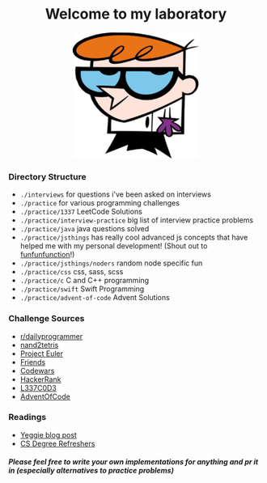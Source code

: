 <h1 align="center">Welcome to my laboratory</h1>
<p align="center">
  <img width="250" height="250" src="assets/dexter.png">
</p>

### Directory Structure

- `./interviews` for questions i've been asked on interviews
- `./practice` for various programming challenges
- `./practice/1337` LeetCode Solutions
- `./practice/interview-practice` big list of interview practice problems
- `./practice/java` java questions solved
- `./practice/jsthings` has really cool advanced js concepts that have helped me with my personal development! (Shout out to [funfunfunction](https://www.youtube.com/channel/UCO1cgjhGzsSYb1rsB4bFe4Q)!)
- `./practice/jsthings/noders` random node specific fun
- `./practice/css` css, sass, scss
- `./practice/c` C and C++ programming
- `./practice/swift` Swift Programming
- `./practice/advent-of-code` Advent Solutions

### Challenge Sources

- [r/dailyprogrammer](https://www.reddit.com/r/dailyprogrammer/)
- [nand2tetris](http://www.nand2tetris.org/)
- [Project Euler](https://projecteuler.net/)
- [Friends](https://join.slack.com/t/aviatodev/shared_invite/enQtMzA3MTkyMTE5ODQzLTk4MzliY2NkOTcwMDQyNWFkOWEwMWEwYjdlYWZhNTg0MTBkYjQ4OGVlZDM4MjVjOTY5NmE4NDExZGJjODFjNTQ)
- [Codewars](https://www.codewars.com/)
- [HackerRank](https://www.hackerrank.com/)
- [L337C0D3](https://leetcode.com/)
- [AdventOfCode](https://adventofcode.com/2017/about)

### Readings
- [Yeggie blog post](http://steve-yegge.blogspot.com/2008/03/get-that-job-at-google.html)
- [CS Degree Refreshers](http://teachyourselfcs.com)

##### Please feel free to write your own implementations for anything and pr it in (especially alternatives to practice problems)
